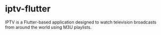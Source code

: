 # iptv-flutter
IPTV is a Flutter-based application designed to watch television broadcasts from around the world using M3U playlists.
